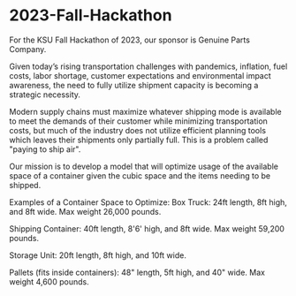 # 2023-Fall-Hackathon

For the KSU Fall Hackathon of 2023, our sponsor is Genuine Parts Company.

Given today’s rising transportation challenges with pandemics, inflation, fuel costs, labor shortage, customer expectations and environmental impact awareness, the need to fully utilize
shipment capacity is becoming a strategic necessity.

Modern supply chains must maximize whatever shipping mode is available to meet the demands of their customer while minimizing transportation costs, but much of the industry does not utilize efficient planning tools which leaves their shipments only partially full. This is a problem called "paying to ship air".

Our mission is to develop a model that will optimize usage of the available space of a container given the cubic space and the items needing to be
shipped.

Examples of a Container Space to Optimize:
Box Truck: 24ft length, 8ft high, and 8ft wide. Max weight 26,000 pounds.

Shipping Container: 40ft length, 8'6' high, and 8ft wide. Max weight 59,200 pounds.

Storage Unit: 20ft length, 8ft high, and 10ft wide.

Pallets (fits inside containers): 48" length, 5ft high, and 40" wide. Max weight 4,600 pounds.

